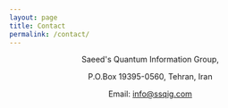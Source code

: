 ```yaml
---
layout: page
title: Contact
permalink: /contact/
---
```

<center>
Saeed's Quantum Information Group, 

P.O.Box 19395-0560, Tehran, Iran  
  
Email: info@ssqig.com
  
<br><br><br><br><br><br><br>
<br><br><br><br><br><br><br><br><br><br><br><br><br><br><br><br><br><br><br><br><br><br><br><br><br><br><br><br>


